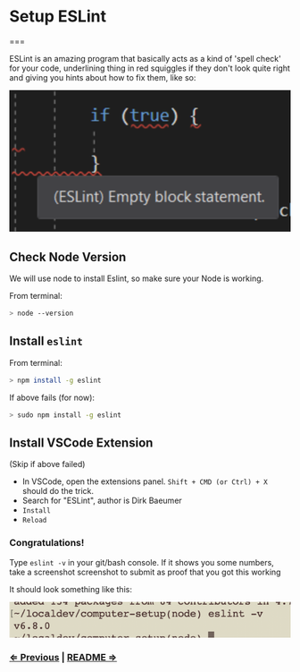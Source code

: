 # Setup ESLint
===

ESLint is an amazing program that basically acts as a kind of 'spell check' for your code, underlining thing in red squiggles if they don't look quite right and giving you hints about how to fix them, like so:

![](../linting.png)

## Check Node Version

We will use node to install Eslint, so make sure your Node is working.

From terminal:

```sh
> node --version
```

## Install `eslint`

From terminal:

```sh
> npm install -g eslint
```

If above fails (for now):

```sh
> sudo npm install -g eslint
```

## Install VSCode Extension

(Skip if above failed)

* In VSCode, open the extensions panel. `Shift + CMD (or Ctrl) + X` should do the trick.
* Search for "ESLint", author is Dirk Baeumer
* `Install`
* `Reload`

### Congratulations!

Type `eslint -v` in your git/bash console. If it shows you some numbers, take a screenshot screenshot to submit as proof that you got this working

It should look something like this:

![](../eslint.png)

### [⇐ Previous](4_node.md) | [README ⇒](../../../../)